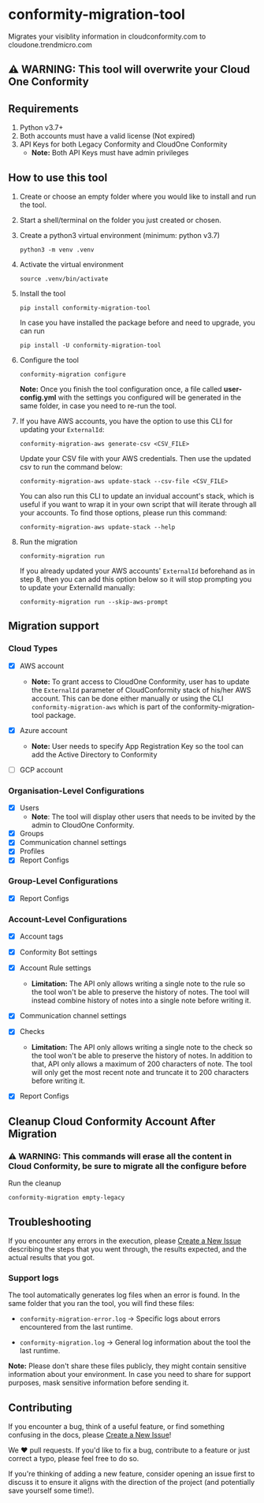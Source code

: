 # conformity-migration-tool
Migrates your visiblity information in cloudconformity.com to cloudone.trendmicro.com

## **⚠ WARNING: This tool will overwrite your Cloud One Conformity**

## Requirements
1. Python v3.7+
2. Both accounts must have a valid license (Not expired)
3. API Keys for both Legacy Conformity and CloudOne Conformity
   - **Note:** Both API Keys must have admin privileges

## How to use this tool

1) Create or choose an empty folder where you would like to install and run the tool.

2) Start a shell/terminal on the folder you just created or chosen.

3) Create a python3 virtual environment (minimum: python v3.7)
    ```
    python3 -m venv .venv
    ```

4) Activate the virtual environment
   ```
   source .venv/bin/activate
   ```

5) Install the tool
    ```
    pip install conformity-migration-tool
    ```
    In case you have installed the package before and need to upgrade, you can run
    ```
    pip install -U conformity-migration-tool
    ```
6) Configure the tool
    ```
    conformity-migration configure
    ```
    **Note:** Once you finish the tool configuration once, a file called **user-config.yml** with the settings you configured will be generated in the same folder, in case you need to re-run the tool.

7) If you have AWS accounts, you have the option to use this CLI for updating your `ExternalId`:
   ```
   conformity-migration-aws generate-csv <CSV_FILE>
   ```
   Update your CSV file with your AWS credentials. Then use the updated csv to run the command below:
   ```
   conformity-migration-aws update-stack --csv-file <CSV_FILE>
   ```
   You can also run this CLI to update an invidual account's stack, which is useful if you want to
   wrap it in your own script that will iterate through all your accounts. To find those options,
   please run this command:
   ```
   conformity-migration-aws update-stack --help
   ```

8)  Run the migration
    ```
    conformity-migration run
    ```
    If you already updated your AWS accounts' `ExternalId` beforehand as in step 8, then you can add this
    option below so it will stop prompting you to update your ExternalId manually:
    ```
    conformity-migration run --skip-aws-prompt
    ```


## Migration support
### Cloud Types
- [X] AWS account
  - **Note:** To grant access to CloudOne Conformity, user has to update the `ExternalId` parameter of CloudConformity stack of his/her AWS account. This can be done either manually or using the CLI `conformity-migration-aws` which is part of the conformity-migration-tool package.

- [X] Azure account
  - **Note:** User needs to specify App Registration Key so the tool can add the Active Directory to Conformity
- [ ] GCP account

### Organisation-Level Configurations
- [X] Users
  - **Note**: The tool will display other users that needs to be invited by the admin to CloudOne Conformity.
- [X] Groups
- [X] Communication channel settings
- [X] Profiles
- [X] Report Configs

### Group-Level Configurations
- [X] Report Configs

### Account-Level Configurations
- [X] Account tags
- [X] Conformity Bot settings
- [X] Account Rule settings
  - **Limitation:** The API only allows writing a single note to the rule so the tool won't be able to preserve the history of notes. The tool will instead combine history of notes into a single note before writing it.
- [X] Communication channel settings
- [X] Checks
  - **Limitation:** The API only allows writing a single note to the check so the tool won't be able to preserve the history of notes. In addition to that, API only allows a maximum of 200 characters of note. The tool will only get the most recent note and truncate it to 200 characters before writing it.
- [X] Report Configs


## Cleanup Cloud Conformity Account After Migration

### **⚠ WARNING: This commands will erase all the content in Cloud Conformity, be sure to migrate all the configure before**

Run the cleanup
```
conformity-migration empty-legacy
```

## Troubleshooting
If you encounter any errors in the execution, please [Create a New Issue](https://github.com/trendmicro/solutions-architect/issues/new?assignees=&labels=bug&template=bug_report.md&title=) describing the steps that you went through, the results expected, and the actual results that you got.

### Support logs
The tool automatically generates log files when an error is found. In the same folder that you ran the tool, you will find these files:

- ```conformity-migration-error.log``` -> Specific logs about errors encountered from the last runtime.

- ```conformity-migration.log``` -> General log information about the tool the last runtime.

**Note:** Please don't share these files publicly, they might contain sensitive information about your environment. In case you need to share for support purposes, mask sensitive information before sending it.


## Contributing

If you encounter a bug, think of a useful feature, or find something confusing
in the docs, please
[Create a New Issue](https://github.com/trendmicro/solutions-architect/issues/new/choose)!

We :heart: pull requests. If you'd like to fix a bug, contribute to a feature or
just correct a typo, please feel free to do so.

If you're thinking of adding a new feature, consider opening an issue first to
discuss it to ensure it aligns with the direction of the project (and potentially
save yourself some time!).